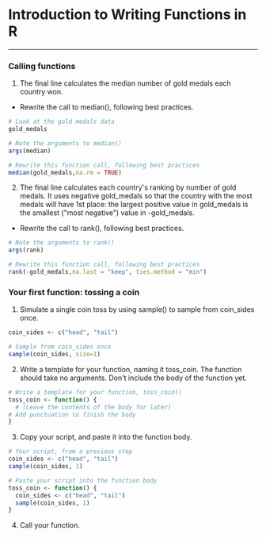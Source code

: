 # Introduction to Writing Functions in R
---
### Calling functions
1. The final line calculates the median number of gold medals each country won.
* Rewrite the call to median(), following best practices.
```r
# Look at the gold medals data
gold_medals

# Note the arguments to median()
args(median)

# Rewrite this function call, following best practices
median(gold_medals,na.rm = TRUE)
```
2. The final line calculates each country's ranking by number of gold medals. It uses negative gold_medals so that the country with the most medals will have 1st place: the largest positive value in gold_medals is the smallest ("most negative") value in -gold_medals.
* Rewrite the call to rank(), following best practices.
```r
# Note the arguments to rank()
args(rank)

# Rewrite this function call, following best practices
rank(-gold_medals,na.last = "keep", ties.method = "min")
```
### Your first function: tossing a coin
1. Simulate a single coin toss by using sample() to sample from coin_sides once.
```r
coin_sides <- c("head", "tail")

# Sample from coin_sides once
sample(coin_sides, size=1)
```
2. Write a template for your function, naming it toss_coin. The function should take no arguments. Don't include the body of the function yet.
```r
# Write a template for your function, toss_coin()
toss_coin <- function() {
  # (Leave the contents of the body for later)
# Add punctuation to finish the body
}
```
3. Copy your script, and paste it into the function body.
```r
# Your script, from a previous step
coin_sides <- c("head", "tail")
sample(coin_sides, 1)

# Paste your script into the function body
toss_coin <- function() {
  coin_sides <- c("head", "tail")
  sample(coin_sides, 1)
}
```
4. Call your function.
